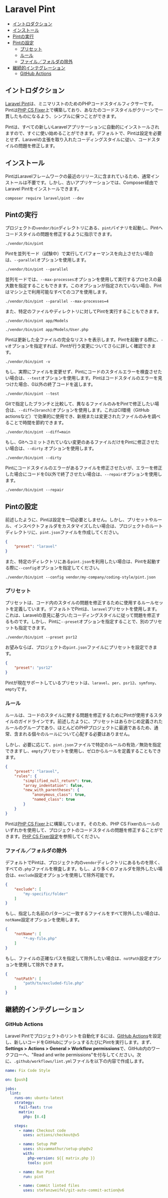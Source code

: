# Laravel Pint

- [イントロダクション](#introduction)
- [インストール](#installation)
- [Pintの実行](#running-pint)
- [Pintの設定](#configuring-pint)
    - [プリセット](#presets)
    - [ルール](#rules)
    - [ファイル／フォルダの除外](#excluding-files-or-folders)
- [継続的インテグレーション](#continuous-integration)
    - [GitHub Actions](#running-tests-on-github-actions)

<a name="introduction"></a>
## イントロダクション

[Laravel Pint](https://github.com/laravel/pint)は、ミニマリストのためのPHPコードスタイルフィクサーです。Pintは[PHP CS Fixer](https://github.com/FriendsOfPHP/PHP-CS-Fixer)上で構築しており、あなたのコードスタイルがクリーンで一貫したものになるよう、シンプルに保つことができます。

Pintは、すべての新しいLaravelアプリケーションに自動的にインストールされますので、すぐに使い始めることができます。デフォルトで、Pintは設定を必要とせず、Laravelの主張を取り入れたコーディングスタイルに従い、コードスタイルの問題を修正します。

<a name="installation"></a>
## インストール

PintはLaravelフレームワークの最近のリリースに含まれているため、通常インストールは不要です。しかし、古いアプリケーションでは、Composer経由でLaravel Pintをインストールできます。

```shell
composer require laravel/pint --dev
```

<a name="running-pint"></a>
## Pintの実行

プロジェクトの`vendor/bin`ディレクトリにある、`pint`バイナリを起動し、Pintへコードスタイルの問題を修正するように指示できます。

```shell
./vendor/bin/pint
```

Pintを並列モード（試験中）で実行してパフォーマンスを向上させたい場合は、`--parallel`オプションを使用します。

```shell
./vendor/bin/pint --parallel
```

並列モードでは、`--max-processes`オプションを使用して実行するプロセスの最大数を指定することもできます。このオプションが指定されていない場合、Pint はマシン上で利用可能なすべてのコアを使用します。

```shell
./vendor/bin/pint --parallel --max-processes=4
```

また、特定のファイルやディレクトリに対してPintを実行することもできます。

```shell
./vendor/bin/pint app/Models

./vendor/bin/pint app/Models/User.php
```

Pintは更新した全ファイルの完全なリストを表示します。Pintを起動する際に、`-v`オプションを指定すれば、Pintが行う変更についてさらに詳しく確認できます。

```shell
./vendor/bin/pint -v
```

もし、実際にファイルを変更せず、Pintにコードのスタイルエラーを検査させたい場合は、`--test`オプションを使用します。Pintはコードスタイルのエラーを見つけた場合、0以外の終了コードを返します。

```shell
./vendor/bin/pint --test
```

Gitで指定したブランチと比較して、異なるファイルのみをPintで修正したい場合は、`--diff=[branch]`オプションを使用します。これはCI環境（GitHub actionsなど）で効果的に使用でき、新規または変更されたファイルのみを調べることで時間を節約できます。

```shell
./vendor/bin/pint --diff=main
```

もし、Gitへコミットされていない変更のあるファイルだけをPintに修正させたい場合は、`--dirty` オプションを使用します。

```shell
./vendor/bin/pint --dirty
```

Pintにコードスタイルのエラーがあるファイルを修正させたいが、エラーを修正した場合にコードを0以外で終了させたい場合は、`--repair`オプションを使用します。

```shell
./vendor/bin/pint --repair
```

<a name="configuring-pint"></a>
## Pintの設定

前述したように、Pintは設定を一切必要としません。しかし、プリセットやルール、インスペクトフォルダをカスタマイズしたい場合は、プロジェクトのルートディレクトリに、`pint.json`ファイルを作成してください。

```json
{
    "preset": "laravel"
}
```

また、特定のディレクトリにある`pint.json`を利用したい場合は、Pintを起動する際に`--config`オプションを指定してください。

```shell
./vendor/bin/pint --config vendor/my-company/coding-style/pint.json
```

<a name="presets"></a>
### プリセット

プリセットは、コード内のスタイルの問題を修正するために使用するルールセットを定義しています。デフォルトでPintは、`laravel`プリセットを使用します。これは、Laravelの意見に基づいたコーディングスタイルに従って問題を修正するものです。しかし、Pintに`--preset`オプションを指定することで、別のプリセットも指定できます。

```shell
./vendor/bin/pint --preset psr12
```

お望みならば、プロジェクトの`pint.json`ファイルにプリセットを設定できます。

```json
{
    "preset": "psr12"
}
```

Pintが現在サポートしているプリセットは、`laravel`、`per`、`psr12`、`symfony`、`empty`です。

<a name="rules"></a>
### ルール

ルールは、コードのスタイルに関する問題を修正するためにPintが使用するスタイルのガイドラインです。前述したように、プリセットはあらかじめ定義されたルールのグループであり、ほとんどのPHPプロジェクトに最適であるため、通常、含まれる個々のルールについて心配する必要はありません。

しかし、必要に応じて、`pint.json`ファイルで特定のルールの有効／無効を指定できますし、`empty`プリセットを使用し、ゼロからルールを定義することもできます。

```json
{
    "preset": "laravel",
    "rules": {
        "simplified_null_return": true,
        "array_indentation": false,
        "new_with_parentheses": {
            "anonymous_class": true,
            "named_class": true
        }
    }
}
```

Pintは[PHP CS Fixer](https://github.com/FriendsOfPHP/PHP-CS-Fixer)上に構築しています。そのため、PHP CS Fixerのルールのいずれかを使用して、プロジェクトのコードスタイルの問題を修正することができます。[PHP CS Fixer設定](https://mlocati.github.io/php-cs-fixer-configurator)を参照してください。

<a name="excluding-files-or-folders"></a>
### ファイル／フォルダの除外

デフォルトでPintは、プロジェクト内の`vendor`ディレクトリにあるものを除く、すべての`.php`ファイルを検査します。もし、より多くのフォルダを除外したい場合は、`exclude`設定オプションを使用して除外可能です。

```json
{
    "exclude": [
        "my-specific/folder"
    ]
}
```

もし、指定した名前のパターンに一致するファイルをすべて除外したい場合は、`notName`設定オプションを使用します。

```json
{
    "notName": [
        "*-my-file.php"
    ]
}
```

もし、ファイルの正確なパスを指定して除外したい場合は、`notPath`設定オプションを使用して除外できます。

```json
{
    "notPath": [
        "path/to/excluded-file.php"
    ]
}
```

<a name="continuous-integration"></a>
## 継続的インテグレーション

<a name="running-tests-on-github-actions"></a>
### GitHub Actions

Laravel Pintでプロジェクトのリントを自動化するには、[GitHub Actions](https://github.com/features/actions)を設定し、新しいコードをGitHubにプッシュするたびにPintを実行します。まず、**Settings > Actions > General > Workflow permissions**で、GitHub内のワークフローへ、"Read and write permissions"を付与してください。次に、`.github/workflows/lint.yml`ファイルを以下の内容で作成します。

```yaml
name: Fix Code Style

on: [push]

jobs:
  lint:
    runs-on: ubuntu-latest
    strategy:
      fail-fast: true
      matrix:
        php: [8.4]

    steps:
      - name: Checkout code
        uses: actions/checkout@v5

      - name: Setup PHP
        uses: shivammathur/setup-php@v2
        with:
          php-version: ${{ matrix.php }}
          tools: pint

      - name: Run Pint
        run: pint

      - name: Commit linted files
        uses: stefanzweifel/git-auto-commit-action@v6
```
